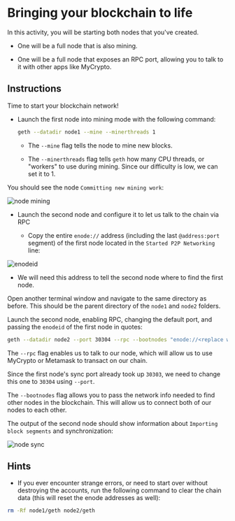 # Bringing your blockchain to life

In this activity, you will be starting both nodes that you've created.

* One will be a full node that is also mining.

* One will be a full node that exposes an RPC port, allowing you to talk to it with other apps like MyCrypto.

## Instructions

Time to start your blockchain network!

* Launch the first node into mining mode with the following command:

  ```bash
  geth --datadir node1 --mine --minerthreads 1
  ```

  * The `--mine` flag tells the node to mine new blocks.

  * The `--minerthreads` flag tells `geth` how many CPU threads, or "workers" to use during mining.
    Since our difficulty is low, we can set it to 1.

You should see the node `Committing new mining work`:

![node mining](Images/mining.png)

* Launch the second node and configure it to let us talk to the chain via RPC

  * Copy the entire `enode://` address (including the last `@address:port` segment)
    of the first node located in the `Started P2P Networking` line:

![enodeid](Images/enodeid.png)

* We will need this address to tell the second node where to find the first node.

Open another terminal window and navigate to the same directory as before.
This should be the parent directory of the `node1` and `node2` folders.

Launch the second node, enabling RPC, changing the default port, and passing the `enodeid` of the first node in quotes:

```bash
geth --datadir node2 --port 30304 --rpc --bootnodes "enode://<replace with node1 enode address>@127.0.0.1:30303"
```

The `--rpc` flag enables us to talk to our node, which will allow us to use MyCrypto or Metamask to transact on our chain.

Since the first node's sync port already took up `30303`, we need to change this one to `30304` using `--port`.

The `--bootnodes` flag allows you to pass the network info needed to find other nodes in the blockchain. This will allow us to connect both of our nodes to each other.

The output of the second node should show information about `Importing block segments` and synchronization:

![node sync](Images/node-sync.png)

## Hints

* If you ever encounter strange errors, or need to start over without destroying the accounts,
  run the following command to clear the chain data (this will reset the enode addresses as well):

```bash
rm -Rf node1/geth node2/geth
```
